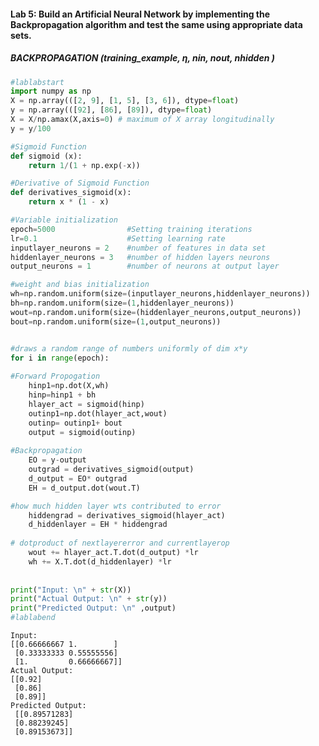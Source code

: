 #### Lab 5: Build an Artificial Neural Network by implementing the Backpropagation algorithm and test the same using appropriate data sets.

##### BACKPROPAGATION (training_example, ƞ, nin, nout, nhidden )


```python
#lablabstart
import numpy as np
X = np.array(([2, 9], [1, 5], [3, 6]), dtype=float)
y = np.array(([92], [86], [89]), dtype=float)
X = X/np.amax(X,axis=0) # maximum of X array longitudinally
y = y/100

#Sigmoid Function
def sigmoid (x):
    return 1/(1 + np.exp(-x))

#Derivative of Sigmoid Function
def derivatives_sigmoid(x):
    return x * (1 - x)

#Variable initialization
epoch=5000                #Setting training iterations
lr=0.1                    #Setting learning rate
inputlayer_neurons = 2    #number of features in data set
hiddenlayer_neurons = 3   #number of hidden layers neurons
output_neurons = 1        #number of neurons at output layer

#weight and bias initialization
wh=np.random.uniform(size=(inputlayer_neurons,hiddenlayer_neurons))
bh=np.random.uniform(size=(1,hiddenlayer_neurons))
wout=np.random.uniform(size=(hiddenlayer_neurons,output_neurons))
bout=np.random.uniform(size=(1,output_neurons))


#draws a random range of numbers uniformly of dim x*y
for i in range(epoch):
    
#Forward Propogation
    hinp1=np.dot(X,wh)
    hinp=hinp1 + bh
    hlayer_act = sigmoid(hinp)
    outinp1=np.dot(hlayer_act,wout)
    outinp= outinp1+ bout
    output = sigmoid(outinp)
    
#Backpropagation
    EO = y-output
    outgrad = derivatives_sigmoid(output)
    d_output = EO* outgrad
    EH = d_output.dot(wout.T)

#how much hidden layer wts contributed to error
    hiddengrad = derivatives_sigmoid(hlayer_act)
    d_hiddenlayer = EH * hiddengrad
    
# dotproduct of nextlayererror and currentlayerop
    wout += hlayer_act.T.dot(d_output) *lr
    wh += X.T.dot(d_hiddenlayer) *lr
    
    
print("Input: \n" + str(X))
print("Actual Output: \n" + str(y))
print("Predicted Output: \n" ,output)
#lablabend
```

    Input: 
    [[0.66666667 1.        ]
     [0.33333333 0.55555556]
     [1.         0.66666667]]
    Actual Output: 
    [[0.92]
     [0.86]
     [0.89]]
    Predicted Output: 
     [[0.89571283]
     [0.88239245]
     [0.89153673]]
    
